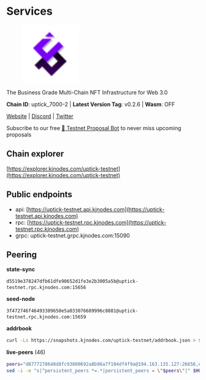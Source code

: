 # Services

<figure><img src="https://raw.githubusercontent.com/kj89/cosmos-images/main/logos/uptick.png" width="150" alt=""><figcaption></figcaption></figure>

The Business Grade Multi-Chain NFT Infrastructure for Web 3.0

**Chain ID**: uptick_7000-2 | **Latest Version Tag**: v0.2.6 | **Wasm**: OFF

[Website](https://uptick.network) | [Discord](https://discord.gg/UzeHS7fu5H) | [Twitter](https://twitter.com/uptickproject)



Subscribe to our free [🤖 Testnet Proposal Bot](https://t.me/kjnodes_testnet_proposal_bot) to never miss upcoming proposals


## Chain explorer
[https://explorer.kjnodes.com/uptick-testnet](https://explorer.kjnodes.com/uptick-testnet)

## Public endpoints

* api: [https://uptick-testnet.api.kjnodes.com](https://uptick-testnet.api.kjnodes.com)
* rpc: [https://uptick-testnet.rpc.kjnodes.com](https://uptick-testnet.rpc.kjnodes.com)
* grpc: uptick-testnet.grpc.kjnodes.com:15090

## Peering

**state-sync**

```text
d5519e378247dfb61dfe90652d1fe3e2b3005a5b@uptick-testnet.rpc.kjnodes.com:15656
```

**seed-node**

```text
3f472746f46493309650e5a033076689996c8881@uptick-testnet.rpc.kjnodes.com:15659
```

**addrbook**
```bash
curl -Ls https://snapshots.kjnodes.com/uptick-testnet/addrbook.json > $HOME/.uptickd/config/addrbook.json
```

**live-peers** (46)
```bash
peers="d8777278648d8fc93800692a8b96a7f104df4f9a@194.163.135.127:26656,eb5a3112a64944e2bd701ff8aa99ab95209c6310@185.198.27.110:26656,0afb5ce897e69eec34fb32bf87f4a2f93f79e0b3@65.109.65.210:30656,e24bde7fe207160442fe6b93ee376a739def5757@51.222.248.153:26656,11995495f726f4e4c2ab74862fdb30e87c167448@65.108.195.235:27656,d5519e378247dfb61dfe90652d1fe3e2b3005a5b@65.109.68.190:15656,70c19420bb2d40c5a6c3466c69ead6e0877b9cc7@45.85.250.108:26656,7dace139a0389ca95c5eda64ddf19a01e6d60d02@95.214.52.206:26656,1c66685cbf5c8dc0a739eb57c896d35eb2eed17c@141.94.139.233:28656,b483acbcae7ccd1244f588144245e9d1124c3de5@88.99.56.200:26666,af5262526a0800a29a0a7194e1488a9fa62d0005@195.3.223.208:26656,94734f927b16ff91f5e45875396295d6173ca918@74.50.70.118:11574,878101ab9ad2402bfd700a3da58223778461c753@185.245.182.152:26656,9d4d5e7c4f7c7cd0b7ef5fa580a0ea9e07f7bcc0@204.93.241.110:27656,49c86b1fdc3f99ac3108904aef4f64297f3f1415@209.222.97.81:26656,57876cfa3a101068885f302df69ff5556720af3b@154.26.137.198:36656,b1d03edfc52afefb44b706f7a2c33c6a978a48f2@65.109.92.166:15656,a489dcbd4c5b7ef20d77c51dba217e85c631f463@65.108.105.48:20456,e05ef87e0f9a2940cf057aefde89abf8171b00fb@65.109.84.250:15656,9fda526bd693e6b35a877a087f0061d4f20a7fba@65.108.108.52:20656,dedd92019e364182bc24e7d4052fd7cefa94a976@65.108.200.60:20656,9f59596937807defb3f3e664c6e0c76b089b9bf6@168.119.124.130:60656,1cc42ab449f3e3877d8f69ad78182cf9e07c2475@75.119.159.159:29656,132dcd9cbd5e6155edb535e477ba8262bb008243@199.175.98.113:26656,dd8080d9ea1f3830370a4f51ca6fe858a3d32191@65.108.72.253:11656,61fc7df6cfcbe1403405a8ffe5b48f9b6ee75f28@213.136.86.80:46656,7840c994f5d84bf114ebb10ba704ded1c1bd12fd@65.109.112.20:11054,2298edffe9306e4d9370233c1d29dab567829095@144.91.78.28:26656,40a93c4be9e2dcb155d60e174c0e00d6808283e7@65.109.52.56:26656,d42cf28de5fcf5786d78fce2936633c9eb927b2e@65.109.84.214:56656,e14c53936f604624461cdecd5159802299d90029@80.232.244.29:26656,58cf2af0e94d7c55473a1e98225a6ff25baa0402@65.21.4.10:15656,5739ae6fab71ec95fb3112f4d1ea2845782fa9f7@54.92.137.6:26656,34d28eeb7be1b245fd64ba2df4cdf62b5eb60dd3@202.61.240.155:30001,b8e76d2223663e9bc47351564f1017b6e89deeee@95.165.89.222:24476,45f58ce671967a10933ea3e2279be03f0ebcb42c@85.114.134.219:16656,52cdb51fe8692dea11de23b8c97c9d947a6eb1c2@51.222.44.116:10656,0148cb2bb6b646cb147b1651ad503fcf9abfc652@107.155.98.194:36656,a818920590d15226a206ec4c73b1c5c20c56a435@65.21.134.202:26666,07df6fd3f41c4bda761931831439ab248eb3dae4@91.223.3.190:55056,d8d884d83df08d414da9cfe7e25227b80d235e22@65.109.50.106:28656,0aee682fb3453170737149203e5c23d2e0c46058@142.132.253.112:15656,bf3c106311f79ac69d7dd6adf57a632e03632cb6@209.126.2.184:26656,b9d3fe835ded0b93c39befad43fb3c4964ae740f@91.195.101.100:26656,883d6557bef1bae68c4fb569078caf0cf4c45bdd@142.132.202.50:26651,2c952455a0e425081b54855091ab84c1fe73c4bc@65.108.231.124:10656"
sed -i -e "s|^persistent_peers *=.*|persistent_peers = \"$peers\"|" $HOME/.uptickd/config/config.toml
```

